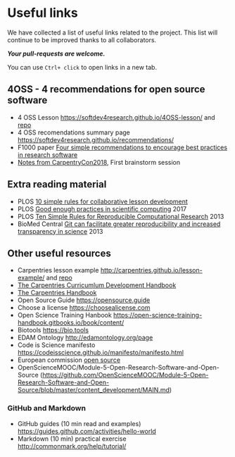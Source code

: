 
# Useful links

We have collected a list of useful links related to the project. This list will continue to be improved thanks to all collaborators.

***Your pull-requests are welcome.***

You can use `Ctrl+ click` to open links in a new tab.

## 4OSS - 4 recommendations for open source software 

- 4 OSS Lesson https://softdev4research.github.io/4OSS-lesson/ and [repo](https://github.com/SoftDev4Research/4OSS-lesson) 
- 4 OSS recomendations summary page https://softdev4research.github.io/recommendations/
- F1000 paper [Four simple recommendations to encourage best practices in research software](https://f1000research.com/articles/6-876/v1) 
- [Notes from CarpentryCon2018](https://github.com/SoftDev4Research/4OSS-lesson/blob/gh-pages/notes.md), First brainstorm session 

## Extra reading material

- PLOS [10 simple rules for collaborative lesson development](http://journals.plos.org/ploscompbiol/article?id=10.1371/journal.pcbi.1005963)
- PLOS [Good enough practices in scientific computing](http://journals.plos.org/ploscompbiol/article?id=10.1371/journal.pcbi.1005510) 2017
- PLOS [Ten Simple Rules for Reproducible Computational Research](http://journals.plos.org/ploscompbiol/article?id=10.1371/journal.pcbi.1003285) 2013
- BioMed Central [Git can facilitate greater reproducibility and increased transparency in science](https://scfbm.biomedcentral.com/articles/10.1186/1751-0473-8-7) 2013

## Other useful resources

- Carpentries lesson example http://carpentries.github.io/lesson-example/ and [repo](https://github.com/carpentries/lesson-example)
- [The Carpentries Curricumlum Development Handbook](https://carpentries.github.io/curriculum-development/)
- [The Carpentries Handbook](https://docs.carpentries.org)
- Open Source Guide https://opensource.guide
- Choose a license https://choosealicense.com
- Open Science Training Hanbook https://open-science-training-handbook.gitbooks.io/book/content/
- Biotools https://bio.tools
- EDAM Ontology http://edamontology.org/page
- Code is Science manifesto https://codeisscience.github.io/manifesto/manifesto.html
- European commission [open source](https://ec.europa.eu/research/openscience/index.cfm)
- OpenScienceMOOC/Module-5-Open-Research-Software-and-Open-Source
(https://github.com/OpenScienceMOOC/Module-5-Open-Research-Software-and-Open-Source/blob/master/content_development/MAIN.md)

### GitHub and Markdown
- GitHub guides (10 min read and examples) https://guides.github.com/activities/hello-world
- Markdown (10 min) practical exercise http://commonmark.org/help/tutorial/


